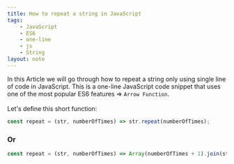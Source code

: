 ```yaml
---
title: How to repeat a string in JavaScript
tags:
    - JavaScript
    - ES6
    - one-line
    - js
    - String
layout: note
---
```




In this Article we will go through how to repeat a string only using single line of code in JavaScript.
This is a one-line JavaScript code snippet that uses one of the most popular ES6 features => `Arrow Function`.
<br/>
<br/>
Let's define this short function:

```js {.wrap}
const repeat = (str, numberOfTimes) => str.repeat(numberOfTimes);
```

### Or

```js {.wrap}
const repeat = (str, numberOfTimes) => Array(numberOfTimes + 1).join(str);
```
